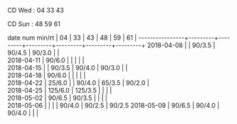 CD Wed : 04 33 43

CD Sun : 48 59 61

date num min/rt |    04   |    33   |    43   |    48   |    59   |    61   |
----------------+---------+---------+---------+---------+---------+---------+
2018-04-08      |         |  90/3.5 |  90/4.5 |  90/3.0 |         |        
2018-04-11      |  90/6.0 |         |         |         |         |        
2018-04-15      |         |  90/3.5 |  90/4.0 |  90/3.0 |         |        
2018-04-18      |  90/6.0 |         |         |         |         |        
2018-04-22      |  25/6.0 |         |  90/4.0 |  65/3.5 |  90/2.0 |        
2018-04-25      | 125/6.0 | 125/3.5 |         |         |         |        
2018-05-02      |  90/6.5 |  90/3.5 |         |         |         |        
2018-05-06      |         |         |         |  90/4.0 |  90/2.5 |  90/2.5
2018-05-09      |  90/6.5 |  90/4.0 |  90/4.0 |         |         |        
